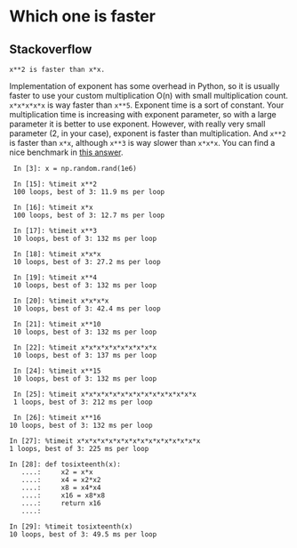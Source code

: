  # Which one is faster

 ## Stackoverflow
 ```x**2 is faster than x*x.```

Implementation of exponent has some overhead in Python, so it is usually faster to use your custom multiplication O(n) with small multiplication count. ```x*x*x*x*x``` is way faster than ```x**5```. Exponent time is a sort of constant. Your multiplication time is increasing with exponent parameter, so with a large parameter it is better to use exponent. However, with really very small parameter (2, in your case), exponent is faster than multiplication. And ```x**2``` is faster than ```x*x```, although ```x**3``` is way slower than ```x*x*x```. You can find a nice benchmark in [this answer](https://stackoverflow.com/questions/18453771/why-is-x3-slower-than-xxx/18453999#18453999).

```
 In [3]: x = np.random.rand(1e6)

 In [15]: %timeit x**2
 100 loops, best of 3: 11.9 ms per loop

 In [16]: %timeit x*x
 100 loops, best of 3: 12.7 ms per loop

 In [17]: %timeit x**3
 10 loops, best of 3: 132 ms per loop

 In [18]: %timeit x*x*x
 10 loops, best of 3: 27.2 ms per loop

 In [19]: %timeit x**4
 10 loops, best of 3: 132 ms per loop

 In [20]: %timeit x*x*x*x
 10 loops, best of 3: 42.4 ms per loop

 In [21]: %timeit x**10
 10 loops, best of 3: 132 ms per loop

 In [22]: %timeit x*x*x*x*x*x*x*x*x*x
 10 loops, best of 3: 137 ms per loop

 In [24]: %timeit x**15
 10 loops, best of 3: 132 ms per loop

 In [25]: %timeit x*x*x*x*x*x*x*x*x*x*x*x*x*x*x
 1 loops, best of 3: 212 ms per loop

 In [26]: %timeit x**16
10 loops, best of 3: 132 ms per loop

In [27]: %timeit x*x*x*x*x*x*x*x*x*x*x*x*x*x*x*x
1 loops, best of 3: 225 ms per loop

In [28]: def tosixteenth(x):
   ....:     x2 = x*x
   ....:     x4 = x2*x2
   ....:     x8 = x4*x4
   ....:     x16 = x8*x8
   ....:     return x16
   ....:

In [29]: %timeit tosixteenth(x)
10 loops, best of 3: 49.5 ms per loop
```